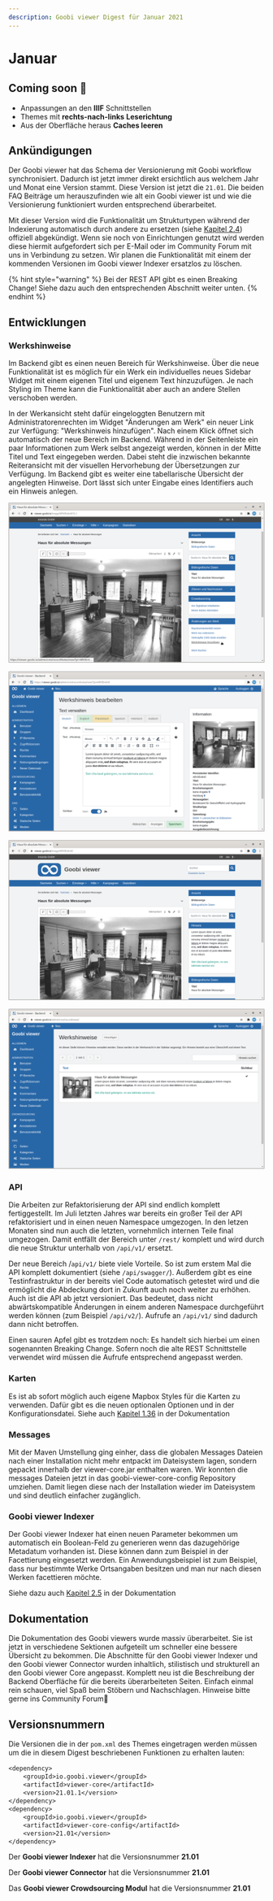```yaml
---
description: Goobi viewer Digest für Januar 2021
---
```


# Januar

## Coming soon 🚀

* Anpassungen an den **IIIF** Schnittstellen
* Themes mit **rechts-nach-links** **Leserichtung**
* Aus der Oberfläche heraus **Caches leeren**

## Ankündigungen

Der Goobi viewer hat das Schema der Versionierung mit Goobi workflow synchronisiert. Dadurch ist jetzt immer direkt ersichtlich aus welchem Jahr und Monat eine Version stammt. Diese Version ist jetzt die `21.01`. Die beiden FAQ Beiträge um herauszufinden wie alt ein Goobi viewer ist und wie die Versionierung funktioniert wurden entsprechend überarbeitet.

Mit dieser Version wird die Funktionalität um Strukturtypen während der Indexierung automatisch durch andere zu ersetzen \(siehe [Kapitel 2.4](https://docs.goobi.io/goobi-viewer-de/conf/2/4)\) offiziell abgekündigt. Wenn sie noch von Einrichtungen genutzt wird werden diese hiermit aufgefordert sich per E-Mail oder im Community Forum mit uns in Verbindung zu setzen. Wir planen die Funktionalität mit einem der kommenden Versionen im Goobi viewer Indexer ersatzlos zu löschen.

{% hint style="warning" %}
Bei der REST API gibt es einen Breaking Change! Siehe dazu auch den entsprechenden Abschnitt weiter unten.
{% endhint %}

## Entwicklungen

### Werkshinweise

Im Backend gibt es einen neuen Bereich für Werkshinweise. Über die neue Funktionalität ist es möglich für ein Werk ein individuelles neues Sidebar Widget mit einem eigenen Titel und eigenem Text hinzuzufügen. Je nach Styling im Theme kann die Funktionalität aber auch an andere Stellen verschoben werden.

In der Werkansicht steht dafür eingeloggten Benutzern mit Administratorenrechten im Widget "Änderungen am Werk" ein neuer Link zur Verfügung: "Werkshinweis hinzufügen". Nach einem Klick öffnet sich automatisch der neue Bereich im Backend. Während in der Seitenleiste ein paar Informationen zum Werk selbst angezeigt werden, können in der Mitte Titel und Text eingegeben werden. Dabei steht die inzwischen bekannte Reiteransicht mit der visuellen Hervorhebung der Übersetzungen zur Verfügung. Im Backend gibt es weiter eine tabellarische Übersicht der angelegten Hinweise. Dort lässt sich unter Eingabe eines Identifiers auch ein Hinweis anlegen.

![Im Widget &quot;&#xC4;nderungen am Werk&quot; gibt es einen neuen Link &quot;Werkshinweis hinzuf&#xFC;gen&quot;](../.gitbook/assets/21.01_de_addrecordnote.png)

![Rechts stehen Informationen zum Werk, in der Mitte k&#xF6;nnen Titel und Text verwaltet werden](../.gitbook/assets/21.01_de_addrecordnotebackend.png)

![Der Hinweis wird im Werk prominent in der Seitenleiste angezeigt](../.gitbook/assets/21.01_de_recordnotefrontendresult.png)

![Im Backend gibt es eine tabellarische &#xDC;bersicht aller Werkshinweise](../.gitbook/assets/21.01_de_recordnotebackendoverview.png)

### API

Die Arbeiten zur Refaktorisierung der API sind endlich komplett fertiggestellt. Im Juli letzten Jahres war bereits ein großer Teil der API refaktorisiert und in einen neuen Namespace umgezogen. In den letzen Monaten sind nun auch die letzten, vornehmlich internen Teile final umgezogen. Damit entfällt der Bereich unter `/rest/` komplett und wird durch die neue Struktur unterhalb von `/api/v1/` ersetzt.

Der neue Bereich /`api/v1/` biete viele Vorteile. So ist zum erstem Mal die API komplett dokumentiert \(siehe `/api/swagger/`\). Außerdem gibt es eine Testinfrastruktur in der bereits viel Code automatisch getestet wird und die ermöglicht die Abdeckung dort in Zukunft auch noch weiter zu erhöhen. Auch ist die API ab jetzt versioniert. Das bedeutet, dass nicht abwärtskompatible Änderungen in einem anderen Namespace durchgeführt werden können \(zum Beispiel `/api/v2/`\). Aufrufe an `/api/v1/` sind dadurch dann nicht betroffen.

Einen sauren Apfel gibt es trotzdem noch: Es handelt sich hierbei um einen sogenannten Breaking Change. Sofern noch die alte REST Schnittstelle verwendet wird müssen die Aufrufe entsprechend angepasst werden.

### Karten

Es ist ab sofort möglich auch eigene Mapbox Styles für die Karten zu verwenden. Dafür gibt es die neuen optionalen Optionen  und  in der Konfigurationsdatei. Siehe auch [Kapitel 1.36](https://docs.goobi.io/goobi-viewer-de/conf/1/36) in der Dokumentation

### Messages

Mit der Maven Umstellung ging einher, dass die globalen Messages Dateien nach einer Installation nicht mehr entpackt im Dateisystem lagen, sondern gepackt innerhalb der viewer-core.jar enthalten waren. Wir konnten die messages Dateien jetzt in das goobi-viewer-core-config Repository umziehen. Damit liegen diese nach der Installation wieder im Dateisystem und sind deutlich einfacher zugänglich.

### Goobi viewer Indexer

Der Goobi viewer Indexer hat einen neuen Parameter bekommen um automatisch ein Boolean-Feld zu generieren wenn das dazugehörige Metadatum vorhanden ist. Diese können dann zum Beispiel in der Facettierung eingesetzt werden. Ein Anwendungsbeispiel ist zum Beispiel, dass nur bestimmte Werke Ortsangaben besitzen und man nur nach diesen Werken facettieren möchte.

Siehe dazu auch [Kapitel 2.5](https://docs.goobi.io/goobi-viewer-de/conf/2/5#addexistenceboolean) in der Dokumentation

## Dokumentation

Die Dokumentation des Goobi viewers wurde massiv überarbeitet. Sie ist jetzt in verschiedene Sektionen aufgeteilt um schneller eine bessere Übersicht zu bekommen. Die Abschnitte für den Goobi viewer Indexer und den Goobi viewer Connector wurden inhaltlich, stilistisch und strukturell an den Goobi viewer Core angepasst. Komplett neu ist die Beschreibung der Backend Oberfläche für die bereits überarbeiteten Seiten. Einfach einmal rein schauen, viel Spaß beim Stöbern und Nachschlagen. Hinweise bitte gerne ins Community Forum🙂 

## Versionsnummern

Die Versionen die in der `pom.xml` des Themes eingetragen werden müssen um die in diesem Digest beschriebenen Funktionen zu erhalten lauten:

```markup
<dependency>
    <groupId>io.goobi.viewer</groupId>
    <artifactId>viewer-core</artifactId>
    <version>21.01.1</version>
</dependency>
<dependency>
    <groupId>io.goobi.viewer</groupId>
    <artifactId>viewer-core-config</artifactId>
    <version>21.01</version>
</dependency>
```

Der **Goobi viewer Indexer** hat die Versionsnummer **21.01**

Der **Goobi viewer Connector** hat die Versionsnummer **21.01**

Das **Goobi viewer Crowdsourcing Modul** hat die Versionsnummer **21.01**

